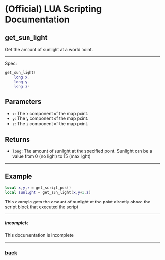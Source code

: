
# (Official) LUA Scripting Documentation

## get_sun_light

Get the amount of sunlight at a world point.

___

Spec:

```lua
get_sun_light(
	long x,
	long y,
	long z)
```

## Parameters

- `x`: The x component of the map point.
- `y`: The y component of the map point.
- `z`: The z component of the map point.

## Returns

- `long`: The amount of sunlight at the specified point. Sunlight can be a value from 0 (no light) to 15 (max light)

___

## Example

```lua
local x,y,z = get_script_pos()
local sunlight = get_sun_light(x,y+1,z)
```

This example gets the amount of sunlight at the point directly above the script block that executed the script

___

##### Incomplete

This documentation is incomplete

___

### [back](../getters)
